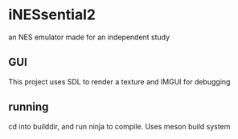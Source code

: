 # iNESsential2

an NES emulator made for an independent study

## GUI

This project uses SDL to render a texture and IMGUI for debugging

## running
cd into builddir, and run ninja to compile. Uses meson build system